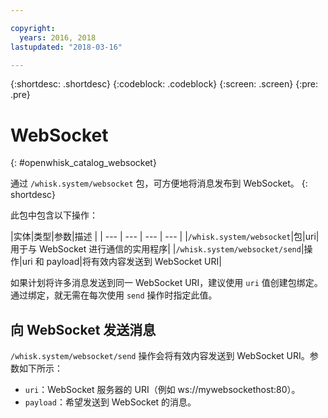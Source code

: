 ```yaml
---

copyright:
  years: 2016, 2018
lastupdated: "2018-03-16"

---
```


{:shortdesc: .shortdesc}
{:codeblock: .codeblock}
{:screen: .screen}
{:pre: .pre}

# WebSocket
{: #openwhisk_catalog_websocket}

通过 `/whisk.system/websocket` 包，可方便地将消息发布到 WebSocket。
{: shortdesc}

此包中包含以下操作：

|实体|类型|参数|描述
|
| --- | --- | --- | --- |
|`/whisk.system/websocket`|包|uri|用于与 WebSocket 进行通信的实用程序|
|`/whisk.system/websocket/send`|操作|uri 和 payload|将有效内容发送到 WebSocket URI|

如果计划将许多消息发送到同一 WebSocket URI，建议使用 `uri` 值创建包绑定。通过绑定，就无需在每次使用 `send` 操作时指定此值。

## 向 WebSocket 发送消息

`/whisk.system/websocket/send` 操作会将有效内容发送到 WebSocket URI。参数如下所示：

- `uri`：WebSocket 服务器的 URI（例如 ws://mywebsockethost:80）。
- `payload`：希望发送到 WebSocket 的消息。
